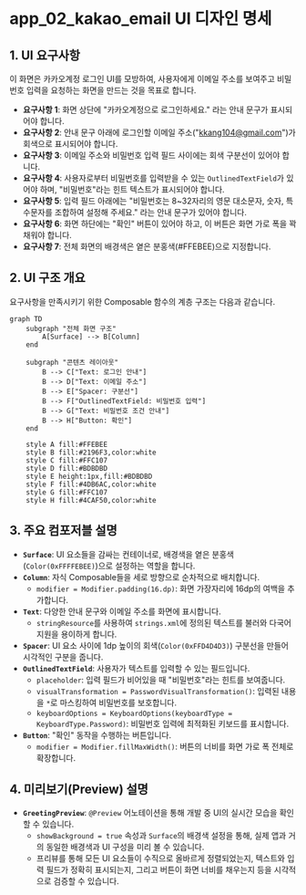 # app_02_kakao_email UI 디자인 명세

## 1. UI 요구사항

이 화면은 카카오계정 로그인 UI를 모방하여, 사용자에게 이메일 주소를 보여주고 비밀번호 입력을 요청하는 화면을 만드는 것을 목표로 합니다.

*   **요구사항 1**: 화면 상단에 "카카오계정으로 로그인하세요." 라는 안내 문구가 표시되어야 합니다.
*   **요구사항 2**: 안내 문구 아래에 로그인할 이메일 주소("kkang104@gmail.com")가 회색으로 표시되어야 합니다.
*   **요구사항 3**: 이메일 주소와 비밀번호 입력 필드 사이에는 회색 구분선이 있어야 합니다.
*   **요구사항 4**: 사용자로부터 비밀번호를 입력받을 수 있는 `OutlinedTextField`가 있어야 하며, "비밀번호"라는 힌트 텍스트가 표시되어야 합니다.
*   **요구사항 5**: 입력 필드 아래에는 "비밀번호는 8~32자리의 영문 대소문자, 숫자, 특수문자를 조합하여 설정해 주세요." 라는 안내 문구가 있어야 합니다.
*   **요구사항 6**: 화면 하단에는 "확인" 버튼이 있어야 하고, 이 버튼은 화면 가로 폭을 꽉 채워야 합니다.
*   **요구사항 7**: 전체 화면의 배경색은 옅은 분홍색(#FFEBEE)으로 지정합니다.

## 2. UI 구조 개요

요구사항을 만족시키기 위한 Composable 함수의 계층 구조는 다음과 같습니다.

```mermaid
graph TD
    subgraph "전체 화면 구조"
        A[Surface] --> B[Column]
    end

    subgraph "콘텐츠 레이아웃"
        B --> C["Text: 로그인 안내"]
        B --> D["Text: 이메일 주소"]
        B --> E["Spacer: 구분선"]
        B --> F["OutlinedTextField: 비밀번호 입력"]
        B --> G["Text: 비밀번호 조건 안내"]
        B --> H["Button: 확인"]
    end

    style A fill:#FFEBEE
    style B fill:#2196F3,color:white
    style C fill:#FFC107
    style D fill:#BDBDBD
    style E height:1px,fill:#BDBDBD
    style F fill:#4DB6AC,color:white
    style G fill:#FFC107
    style H fill:#4CAF50,color:white
```

## 3. 주요 컴포저블 설명

*   **`Surface`**: UI 요소들을 감싸는 컨테이너로, 배경색을 옅은 분홍색(`Color(0xFFFFEBEE)`)으로 설정하는 역할을 합니다.
*   **`Column`**: 자식 Composable들을 세로 방향으로 순차적으로 배치합니다.
    *   `modifier = Modifier.padding(16.dp)`: 화면 가장자리에 16dp의 여백을 추가합니다.
*   **`Text`**: 다양한 안내 문구와 이메일 주소를 화면에 표시합니다.
    *   `stringResource`를 사용하여 `strings.xml`에 정의된 텍스트를 불러와 다국어 지원을 용이하게 합니다.
*   **`Spacer`**: UI 요소 사이에 1dp 높이의 회색(`Color(0xFFD4D4D3)`) 구분선을 만들어 시각적인 구분을 줍니다.
*   **`OutlinedTextField`**: 사용자가 텍스트를 입력할 수 있는 필드입니다.
    *   `placeholder`: 입력 필드가 비어있을 때 "비밀번호"라는 힌트를 보여줍니다.
    *   `visualTransformation = PasswordVisualTransformation()`: 입력된 내용을 `*`로 마스킹하여 비밀번호를 보호합니다.
    *   `keyboardOptions = KeyboardOptions(keyboardType = KeyboardType.Password)`: 비밀번호 입력에 최적화된 키보드를 표시합니다.
*   **`Button`**: "확인" 동작을 수행하는 버튼입니다.
    *   `modifier = Modifier.fillMaxWidth()`: 버튼의 너비를 화면 가로 폭 전체로 확장합니다.

## 4. 미리보기(Preview) 설명

*   **`GreetingPreview`**: `@Preview` 어노테이션을 통해 개발 중 UI의 실시간 모습을 확인할 수 있습니다.
    *   `showBackground = true` 속성과 `Surface`의 배경색 설정을 통해, 실제 앱과 거의 동일한 배경색과 UI 구성을 미리 볼 수 있습니다.
    *   프리뷰를 통해 모든 UI 요소들이 수직으로 올바르게 정렬되었는지, 텍스트와 입력 필드가 정확히 표시되는지, 그리고 버튼이 화면 너비를 채우는지 등을 시각적으로 검증할 수 있습니다.